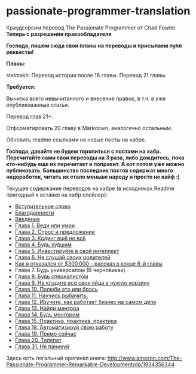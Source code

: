 passionate-programmer-translation
=================================

Краудсорсим перевод The Passionate Programmer от Chad Fowler. __Теперь с разрешения правообладателя__

**Господа, пишем сюда свои планы на переводы и присылаем пулл реквесты!**

**Планы:**

stelmakh: Перевод истории после 18 главы. Перевод 21 главы.

**Требуется:**

Вычитка всего невычитанного и внесение правок, в т.ч. в уже опубликованные статьи.

Перевод глав 21+.

Отформатировать 20 главу в Markdown, аналогично остальным.

Обновить readme ссылками на новые посты на хабре.

__Господа, давайте не будем торопиться с постами на хабр. Перечитайте сами свои переводы на 3 раза, либо дождитесь, пока кто-нибудь еще их перечитает и поправит. А вот потом уже можно публиковать. Большинство последних постов содержат много недоработок, читать их стало меньше народу и просто не кайф :)__


Текущее содержание переводов на хабре (в исходниках Readme пригодный к вставке на хабр спойлер):

<spoiler title="Содержание">
  <ul>
    <li><a href="http://habrahabr.ru/post/79254/">Вступительное слово</a></li>
    <li><a href="http://habrahabr.ru/post/79839/">Благодарности</a></li>
    <li><a href="http://habrahabr.ru/post/79840/">Введение</a></li>
    <li><a href="http://habrahabr.ru/post/80282/">Глава 1. Веди или умри</a></li>
    <li><a href="http://habrahabr.ru/post/85922/">Глава 2. Спрос и предложение</a></li>
    <li><a href="http://habrahabr.ru/post/86590/">Глава 3. Кодинг ещё не всё</a></li>
    <li><a href="http://habrahabr.ru/post/193880/">Глава 4. Будь худшим</a></li>
    <li><a href="http://habrahabr.ru/post/195210/">Глава 5. Инвестируйте в свой ​​интеллект</a></li>
    <li><a href="http://habrahabr.ru/post/195774/">Глава 6. Не слушай своих родителей</a></li>
    <li><a href="http://habrahabr.ru/post/196426/">Как я отказался от $300.000 - рассказ в конце 6-й главы</a></li>
    <li>Глава 7. Будь универсалом (В черновиках)</li>
    <li><a href="http://habrahabr.ru/post/205980/">Глава 8. Будь специалистом</a></li>
    <li><a href="http://habrahabr.ru/post/192876/">Глава 9. Не кладите все свои яйца в чужую корзину</a></li>
    <li><a href="http://habrahabr.ru/post/206198/">Глава 10. Полюби это или брось</a></li>
    <li><a href="http://habrahabr.ru/post/206978/">Глава 11. Научись рыбачить.</a></li>
    <li><a href="http://habrahabr.ru/post/206682/">Глава 12. Изучите, как работает бизнес на самом деле</a></li>
    <li><a href="http://habrahabr.ru/post/206968/">Глава 13. Найди ментора</a></li>
    <li><a href="http://habrahabr.ru/post/207188/">Глава 14. Будь ментором</a></li>
    <li><a href="http://habrahabr.ru/post/207098/">Глава 15. Практика, практика, практика</a></li>
    <li><a href="http://habrahabr.ru/post/207374/">Глава 18. Автоматизируй свою работу</a></li>
    <li><a href="http://habrahabr.ru/post/207310/">Глава 19. Прямо сейчас</a></li>
    <li><a href="http://habrahabr.ru/post/207362/">Глава 20. Телепат</a></li>
    <li><a href="http://habrahabr.ru/post/189650/">Глава 31. Не паникуй</a></li>
  </ul>
</spoiler>

Здесь есть легальный оригинал книги:
http://www.amazon.com/The-Passionate-Programmer-Remarkable-Development/dp/1934356344
